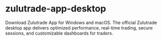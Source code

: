 # zulutrade-app-desktop
Download Zulutrade App for Windows and macOS. The official Zulutrade desktop app delivers optimized performance, real-time trading, secure sessions, and customizable dashboards for traders.
